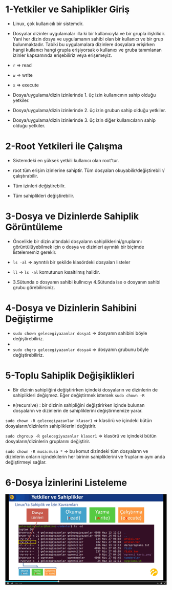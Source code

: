 # 1-Yetkiler ve Sahiplikler Giriş
- Linux, çok kullanıcılı bir sistemdir.
- Dosyalar dizinler uygulamalar illa ki bir kullanıcıyla ve bir grupla ilişkilidir. Yani her dizin dosya ve uygulamanın sahibi olan bir kullanıcı ve bir grup bulunmaktadır. Tabiki bu uygulamalara dizinlere dosyalara erişirken hangi kullanıcı hangi grupla erişiyorsak o kullanıcı ve gruba tanımlanan izinler kapsamında erişebiliriz veya erişemeyiz.
- `r` => read
- `w` => write
- `x` => execute

- Dosya/uygulama/dizin izinlerinde 1. üç izin kullanıcının sahip olduğu yetkiler.
- Dosya/uygulama/dizin izinlerinde 2. üç izin grubun sahip olduğu yetkiler.
- Dosya/uygulama/dizin izinlerinde 3. üç izin diğer kullanıcıların sahip olduğu yetkiler.

# 2-Root Yetkileri ile Çalışma
- Sistemdeki en yüksek yetkili kullanıcı olan root'tur.

- root tüm erişim izinlerine sahiptir. Tüm dosyaları okuyabilir/değiştirebilir/çalıştırabilir.

- Tüm izinleri değiştirebilir.

- Tüm sahiplikleri değiştirebilir.

# 3-Dosya ve Dizinlerde Sahiplik Görüntüleme
- Öncelikle bir dizin altındaki dosyaların sahipliklerini/gruplarını görüntülüyebilmek için o dosya ve dizinleri ayrıntılı bir biçimde listelememiz gerekir.

- `ls -al` => ayrıntılı bir şekilde klasördeki dosyaları listeler
- `ll` => `ls -al` komutunun kısaltılmış halidir.

- 3.Sütunda o dosyanın sahibi kullnıcıyı 4.Sütunda ise o dosyanın sahibi grubu görebilirsiniz.

# 4-Dosya ve Dizinlerin Sahibini Değiştirme
- `sudo chown gelecegiyazanlar dosya1` => dosyanın sahibini böyle değiştirebiliriz.
- 
- `sudo chgrp gelecegiyazanlar dosya4` => dosyanın grubunu böyle değiştirebiliriz.

# 5-Toplu Sahiplik Değişiklikleri
- Bir dizinin sahipliğini değiştirirken içindeki dosyaların ve dizinlerin de sahiplikleri değişmez. Eğer değiştirmek istersek `sudo chown -R `

- `R`(recursive) : bir dizinin sahipliğini değiştirirken içinde bulunan dosyaların ve dizinlerin de sahipliklerini değiştirmemize yarar.

`sudo chown -R gelecegiyazanlar klasor1` => klasörü ve içindeki bütün dosyaların/dizinlerin sahipliklerini değiştirir.

`sudo chgroup -R gelecegiyazanlar klasor1` => klasörü ve içindeki bütün dosyaların/dizinlerin gruplarını değiştirir.

`sudo chown -R musa:musa *` => bu komut dizindeki tüm dosyaların ve dizinlerin onların içindekilerin her birinin sahipliklerini ve fruplarını aynı anda değiştirmeyi sağlar.

# 6-Dosya İzinlerini Listeleme
<img src="1.png" width="auto">